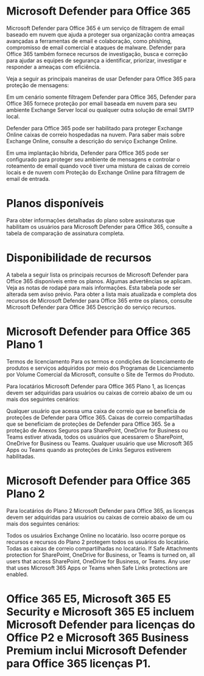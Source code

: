 # Microsoft Defender para Office 365

Microsoft Defender para Office 365 é um serviço de filtragem de email baseado em nuvem que ajuda a proteger sua organização contra ameaças avançadas a ferramentas de email e colaboração, como phishing, compromisso de email comercial e ataques de malware. Defender para Office 365 também fornece recursos de investigação, busca e correção para ajudar as equipes de segurança a identificar, priorizar, investigar e responder a ameaças com eficiência.

Veja a seguir as principais maneiras de usar Defender para Office 365 para proteção de mensagens:

Em um cenário somente filtragem Defender para Office 365, Defender para Office 365 fornece proteção por email baseada em nuvem para seu ambiente Exchange Server local ou qualquer outra solução de email SMTP local.

Defender para Office 365 pode ser habilitado para proteger Exchange Online caixas de correio hospedadas na nuvem. Para saber mais sobre Exchange Online, consulte a descrição do serviço Exchange Online.

Em uma implantação híbrida, Defender para Office 365 pode ser configurado para proteger seu ambiente de mensagens e controlar o roteamento de email quando você tiver uma mistura de caixas de correio locais e de nuvem com Proteção do Exchange Online para filtragem de email de entrada.

# Planos disponíveis
Para obter informações detalhadas do plano sobre assinaturas que habilitam os usuários para Microsoft Defender para Office 365, consulte a tabela de comparação de assinatura completa.

# Disponibilidade de recursos
A tabela a seguir lista os principais recursos de Microsoft Defender para Office 365 disponíveis entre os planos. Algumas advertências se aplicam. Veja as notas de rodapé para mais informações. Esta tabela pode ser alterada sem aviso prévio. Para obter a lista mais atualizada e completa dos recursos de Microsoft Defender para Office 365 entre os planos, consulte Microsoft Defender para Office 365 Descrição do serviço recursos.

# Microsoft Defender para Office 365 Plano 1

Termos de licenciamento
Para os termos e condições de licenciamento de produtos e serviços adquiridos por meio dos Programas de Licenciamento por Volume Comercial da Microsoft, consulte o Site de Termos do Produto.

Para locatários Microsoft Defender para Office 365 Plano 1, as licenças devem ser adquiridas para usuários ou caixas de correio abaixo de um ou mais dos seguintes cenários:

Qualquer usuário que acessa uma caixa de correio que se beneficia de proteções de Defender para Office 365.
Caixas de correio compartilhadas que se beneficiam de proteções de Defender para Office 365.
Se a proteção de Anexos Seguros para SharePoint, OneDrive for Business ou Teams estiver ativada, todos os usuários que acessarem o SharePoint, OneDrive for Business ou Teams.
Qualquer usuário que use Microsoft 365 Apps ou Teams quando as proteções de Links Seguros estiverem 
habilitadas.

# Microsoft Defender para Office 365 Plano 2

Para locatários do Plano 2 Microsoft Defender para Office 365, as licenças devem ser adquiridas para usuários ou caixas de correio abaixo de um ou mais dos seguintes cenários:

Todos os usuários Exchange Online no locatário. Isso ocorre porque os recursos e recursos do Plano 2 protegem todos os usuários do locatário.
Todas as caixas de correio compartilhadas no locatário.
If Safe Attachments protection for SharePoint, OneDrive for Business, or Teams is turned on, all users that access SharePoint, OneDrive for Business, or Teams.
Any user that uses Microsoft 365 Apps or Teams when Safe Links protections are enabled.


# Office 365 E5, Microsoft 365 E5 Security e Microsoft 365 E5 incluem Microsoft Defender para licenças do Office P2 e Microsoft 365 Business Premium inclui Microsoft Defender para Office 365 licenças P1.
